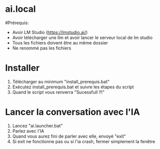 # ai.local
#Prérequis:
- Avoir LM Studio (https://lmstudio.ai/)
- Avoir télécharger une llm et avoir lancer le serveur local de lm studio
- Tous les fichiers doivent être au même dossier
- Ne renommé pas les fichiers

# Installer
1. Télécharger au minimum "install_prerequis.bat"
2. Exécutez install_prerequis.bat et suivre les étapes du script
3. Quand le script vous renverra "Sucessfull !!!"

# Lancer la conversation avec l'IA
1. Lancez "ai.launcher.bat"
2. Parlez avec l'IA
3. Quand vous aurez fini de parler avec elle, envoyé "exit"
4. Si exit ne fonctionne pas ou si l'ia crash, fermer simplement la fenêtre
